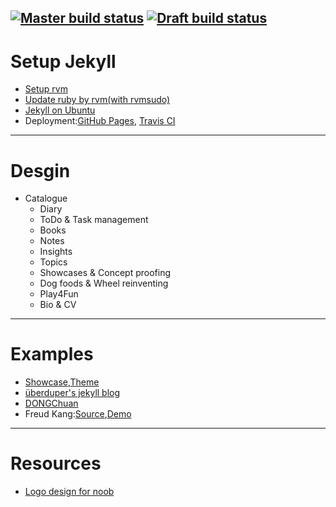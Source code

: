 [![Master build status](https://img.shields.io/travis/hxh-robb/hxh-robb.github.io/master.svg?label=master)](https://travis-ci.org/hxh-robb/hxh-robb.github.io)
[![Draft build status](https://img.shields.io/travis/hxh-robb/hxh-robb.github.io/draft.svg?label=master)](https://travis-ci.org/hxh-robb/hxh-robb.github.io)
---

# Setup Jekyll
* [Setup rvm](https://github.com/rvm/ubuntu_rvm)
* [Update ruby by rvm(with rvmsudo)](https://tecadmin.net/install-ruby-on-rails-on-ubuntu/)
* [Jekyll on Ubuntu](https://jekyllrb.com/docs/installation/ubuntu/)
* Deployment:[GitHub Pages](https://jekyllrb.com/docs/github-pages/), [Travis CI](https://jekyllrb.com/docs/continuous-integration/travis-ci/)
---

# Desgin

* Catalogue
    * Diary
    * ToDo & Task management
    * Books
    * Notes
    * Insights
    * Topics
    * Showcases & Concept proofing
    * Dog foods & Wheel reinventing
    * Play4Fun
    * Bio & CV

---

# Examples
* [Showcase](https://github.com/jekyll/jekyll/wiki/sites),[Theme](http://jekyllthemes.org/)
* [überduper's jekyll blog](http://danhixon.github.io/)
* [DONGChuan](http://dongchuan.github.io/about)
* Freud Kang:[Source](https://github.com/luoyan35714/LessOrMore),[Demo](https://www.hifreud.com/)

---

# Resources
* [Logo design for noob](https://logogeek.uk/logo-design/how-to-learn-logo-design-for-free/)
